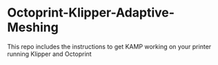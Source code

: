 # Octoprint-Klipper-Adaptive-Meshing
This repo includes the instructions to get KAMP working on your printer running Klipper and Octoprint
